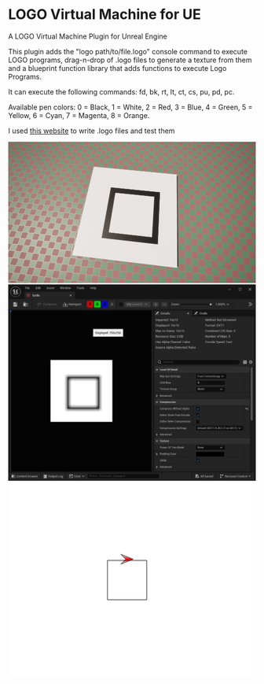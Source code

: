 # LOGO Virtual Machine for UE
A LOGO Virtual Machine Plugin for Unreal Engine 

This plugin adds the "logo path/to/file.logo" console command to execute LOGO programs, drag-n-drop of .logo files to generate a texture from them and a blueprint function library that adds functions to execute Logo Programs.

It can execute the following commands: fd, bk, rt, lt, ct, cs, pu, pd, pc.

Available pen colors: 0 = Black, 1 = White, 2 = Red, 3 = Blue, 4 = Green, 5 = Yellow, 6 = Cyan, 7 = Magenta, 8 = Orange.

I used [this website](https://www.transum.org/software/Logo/) to write .logo files and test them

![ScreenshotInGame](./Screenshots/unrealcmd.png)
![ScreenshotTexture](./Screenshots/unrealtexture.png)
![ScreenshotWebsite](./Screenshots/website.png)